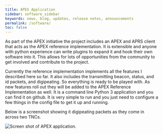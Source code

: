 ```yaml
---
title: APEX Application
sidebar: software_sidebar
keywords: news, blog, updates, release notes, announcements
permalink: /software/
toc: false
---
```


As part of the APEX initiative the project includes an APEX and APRS client that
acts as the APEX reference implementation. It is extensible and anyone with
python experience can write plugins to expand it and hook their own software
into it. This allows for lots of opportunities from the community to get
involved and contribute to the project.

Currently the reference implementation implements all the features I described
here so far. It also includes the transmitting beacon, status, and id packets,
and digipeating. So everything is ready to be played with. As new features roll
out they will be added to the APEX Reference Implementation as well. It is a
command line Python 3 application and you can find it on github. It is very
simple to run and you just need to configure a few things in the config file to
get it up and running.

Below is a screenshot showing it digipeating packets as they come in across two
TNCs. 

![Screen shot of APEX application.](/images/screenshot1.jpg)
